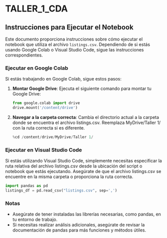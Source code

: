 # TALLER_1_CDA

## Instrucciones para Ejecutar el Notebook

Este documento proporciona instrucciones sobre cómo ejecutar el notebook que utiliza el archivo `listings.csv`. Dependiendo de si estás usando Google Colab o Visual Studio Code, sigue las instrucciones correspondientes.

### Ejecutar en Google Colab

Si estás trabajando en Google Colab, sigue estos pasos:

1. **Montar Google Drive**:
   Ejecuta el siguiente comando para montar tu Google Drive:

   ```python
   from google.colab import drive
   drive.mount('/content/drive')

2. **Navegar a la carpeta correcta**:
  Cambia el directorio actual a la carpeta donde se encuentra el archivo listings.csv. Reemplaza MyDrive/Taller 1/ con la 
  ruta correcta si es diferente.

   ```python
   %cd /content/drive/MyDrive/Taller 1/

### Ejecutar en Visual Studio Code

Si estás utilizando Visual Studio Code, simplemente necesitas especificar la ruta relativa del archivo listings.csv desde la ubicación del script o notebook que estás ejecutando. Asegúrate de que el archivo listings.csv se encuentre en la misma carpeta o proporciona la ruta correcta.

   ```python
   import pandas as pd
   listings_df = pd.read_csv("listings.csv", sep=',')
   ```

### Notas
* Asegúrate de tener instaladas las librerías necesarias, como pandas, en tu entorno de trabajo.
* Si necesitas realizar análisis adicionales, asegúrate de revisar la documentación de pandas para más funciones y métodos útiles.
